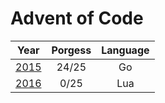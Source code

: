 # Advent of Code

|Year                                 |Porgess|Language|
|:-----------------------------------:|:-----:|:------:|
|[2015](https://adventofcode.com/2015)|24/25  |Go      |
|[2016](https://adventofcode.com/2016)|0/25   |Lua     |

